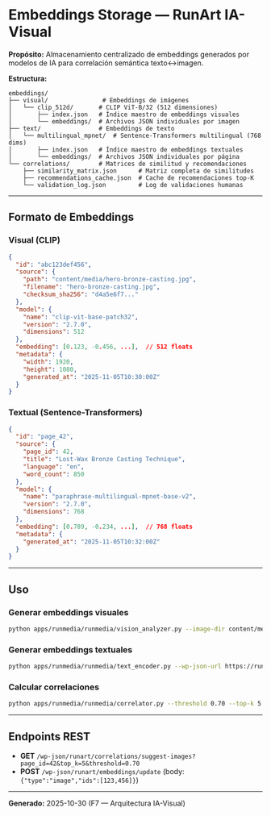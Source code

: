 # Embeddings Storage — RunArt IA-Visual

**Propósito:** Almacenamiento centralizado de embeddings generados por modelos de IA para correlación semántica texto↔imagen.

**Estructura:**

```
embeddings/
├── visual/               # Embeddings de imágenes
│   └── clip_512d/       # CLIP ViT-B/32 (512 dimensiones)
│       ├── index.json   # Índice maestro de embeddings visuales
│       └── embeddings/  # Archivos JSON individuales por imagen
├── text/                # Embeddings de texto
│   └── multilingual_mpnet/  # Sentence-Transformers multilingual (768 dims)
│       ├── index.json   # Índice maestro de embeddings textuales
│       └── embeddings/  # Archivos JSON individuales por página
└── correlations/        # Matrices de similitud y recomendaciones
    ├── similarity_matrix.json      # Matriz completa de similitudes
    ├── recommendations_cache.json  # Cache de recomendaciones top-K
    └── validation_log.json         # Log de validaciones humanas
```

---

## Formato de Embeddings

### Visual (CLIP)
```json
{
  "id": "abc123def456",
  "source": {
    "path": "content/media/hero-bronze-casting.jpg",
    "filename": "hero-bronze-casting.jpg",
    "checksum_sha256": "d4a5e6f7..."
  },
  "model": {
    "name": "clip-vit-base-patch32",
    "version": "2.7.0",
    "dimensions": 512
  },
  "embedding": [0.123, -0.456, ...],  // 512 floats
  "metadata": {
    "width": 1920,
    "height": 1080,
    "generated_at": "2025-11-05T10:30:00Z"
  }
}
```

### Textual (Sentence-Transformers)
```json
{
  "id": "page_42",
  "source": {
    "page_id": 42,
    "title": "Lost-Wax Bronze Casting Technique",
    "language": "en",
    "word_count": 850
  },
  "model": {
    "name": "paraphrase-multilingual-mpnet-base-v2",
    "version": "2.7.0",
    "dimensions": 768
  },
  "embedding": [0.789, -0.234, ...],  // 768 floats
  "metadata": {
    "generated_at": "2025-11-05T10:32:00Z"
  }
}
```

---

## Uso

### Generar embeddings visuales
```bash
python apps/runmedia/runmedia/vision_analyzer.py --image-dir content/media/
```

### Generar embeddings textuales
```bash
python apps/runmedia/runmedia/text_encoder.py --wp-json-url https://runartfoundry.com/wp-json/runart/audit/pages
```

### Calcular correlaciones
```bash
python apps/runmedia/runmedia/correlator.py --threshold 0.70 --top-k 5
```

---

## Endpoints REST

- **GET** `/wp-json/runart/correlations/suggest-images?page_id=42&top_k=5&threshold=0.70`
- **POST** `/wp-json/runart/embeddings/update` (body: `{"type":"image","ids":[123,456]}`)

---

**Generado:** 2025-10-30 (F7 — Arquitectura IA-Visual)
